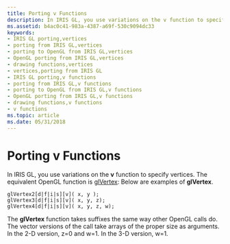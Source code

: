 ```yaml
---
title: Porting v Functions
description: In IRIS GL, you use variations on the v function to specify vertices. The equivalent OpenGL function is glVertex Below are examples of glVertex.
ms.assetid: b4ac0c41-983a-4387-a69f-530c9094dc33
keywords:
- IRIS GL porting,vertices
- porting from IRIS GL,vertices
- porting to OpenGL from IRIS GL,vertices
- OpenGL porting from IRIS GL,vertices
- drawing functions,vertices
- vertices,porting from IRIS GL
- IRIS GL porting,v functions
- porting from IRIS GL,v functions
- porting to OpenGL from IRIS GL,v functions
- OpenGL porting from IRIS GL,v functions
- drawing functions,v functions
- v functions
ms.topic: article
ms.date: 05/31/2018
---
```


# Porting v Functions

In IRIS GL, you use variations on the **v** function to specify vertices. The equivalent OpenGL function is [glVertex](glvertex-functions.md): Below are examples of **glVertex**.

``` syntax
glVertex2[d|f|i|s][v]( x, y ); 
glVertex3[d|f|i|s][v]( x, y, z); 
glVertex4[d|f|i|s][v]( x, y, z, w);
```

The **glVertex** function takes suffixes the same way other OpenGL calls do. The vector versions of the call take arrays of the proper size as arguments. In the 2-D version, z=0 and w=1. In the 3-D version, w=1.

 

 




